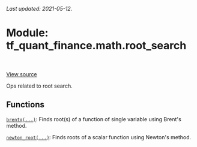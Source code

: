 <!--
This file is generated by a tool. Do not edit directly.
For open-source contributions the docs will be updated automatically.
-->

*Last updated: 2021-05-12.*

<div itemscope itemtype="http://developers.google.com/ReferenceObject">
<meta itemprop="name" content="tf_quant_finance.math.root_search" />
<meta itemprop="path" content="Stable" />
</div>

# Module: tf_quant_finance.math.root_search

<!-- Insert buttons and diff -->

<table class="tfo-notebook-buttons tfo-api" align="left">
</table>

<a target="_blank" href="https://github.com/google/tf-quant-finance/blob/master/tf_quant_finance/math/root_search/__init__.py">View source</a>



Ops related to root search.



## Functions

[`brentq(...)`](../../tf_quant_finance/math/root_search/brentq.md): Finds root(s) of a function of single variable using Brent's method.

[`newton_root(...)`](../../tf_quant_finance/math/root_search/newton_root.md): Finds roots of a scalar function using Newton's method.

